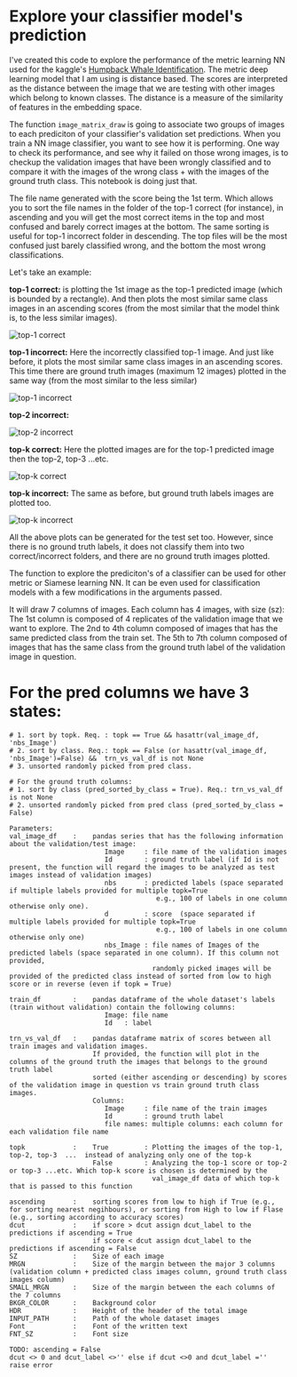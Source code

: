 # Explore your classifier model's prediction

I've created this code to explore the performance of the metric learning NN used for the kaggle's [Humpback Whale Identification](https://www.kaggle.com/c/humpback-whale-identification). The metric deep learning model that I am using is distance based. The scores are interpreted as the distance between the image that we are testing with other images which  belong to known classes. The distance is a measure of the similarity of features in the embedding space. 

 The function `image_matrix_draw` is going to associate two groups of images to each prediciton of your classifier's validation set predictions. When you train a NN image classifier, you want to see how it is performing. One way to check its performance, and see why it failed on those wrong images, is to checkup the validation images that have been wrongly classified and to compare it with the images of the wrong class + with the images of the ground truth class. This notebook is doing just that.
 
 The file name generated with the score being the 1st term. Which allows you to sort the file names in the folder of the top-1 correct (for instance), in ascending and you will get the most correct items in the top and most confused and barely correct images at the bottom. The same sorting is useful for top-1 incorrect folder in descending. The top files will be the most confused just barely classified wrong, and the bottom the most wrong classifications.
 
 Let's take an example:
 
**top-1 correct:** is plotting the 1st image as the top-1 predicted image (which is bounded by a rectangle). And then plots the most similar same class images in an ascending scores (from the most similar that the model think is, to the less  similar images). 

![top-1 correct](example_images/000000.37231_w_67a9841_w_67a9841_42a505fa7.jpg)


**top-1 incorrect:** Here the incorrectly classified top-1 image. And just like before, it plots the most similar same class images in an ascending scores. This time there are ground truth images (maximum 12 images) plotted in the same way (from the most similar to the less similar)

![top-1 incorrect](example_images/000032.75000_new_whale_w_42e0e40_da92fb1c1.jpg)


**top-2 incorrect:**

![top-2 incorrect](example_images/000051.75000_w_e99ed06_w_c3e88ae_4a5aa11c9.jpg)


**top-k correct:** Here the plotted images are for the top-1 predicted image then the top-2, top-3 ...etc.

![top-k correct](example_images/000004.87500_w_7c5b20d_w_7c5b20d_0bd65a44d.jpg)


**top-k incorrect:** The same as before, but ground truth labels images are plotted too.

![top-k incorrect](example_images/000001.58105_w_3d1f606_new_whale_8b39ae55c.jpg)
 
 
 
All the above plots can be generated for the test set too. However, since there is no ground truth labels, it does not classify them into two correct/incorrect folders, and there are no ground truth images plotted. 
 
 
 
The function to explore the prediciton's of a classifier can be used for other metric or Siamese learning NN. It can be even used for classification models with a few modifications in the arguments passed.  

It will draw 7 columns of images. Each column has 4 images, with size (sz):
    The 1st column is composed of 4 replicates of the validation image that we want to explore.
    The 2nd to 4th column composed of images that has the same predicted class from the train set.
    The 5th to 7th column composed of images that has the same class from the ground truth label of the validation image in question.
    
   # For the pred columns we have 3 states:
    # 1. sort by topk. Req. : topk == True && hasattr(val_image_df, 'nbs_Image')
    # 2. sort by class. Req.: topk == False (or hasattr(val_image_df, 'nbs_Image')=False) &&  trn_vs_val_df is not None
    # 3. unsorted randomly picked from pred class.
    
    # For the ground truth columns:
    # 1. sort by class (pred_sorted_by_class = True). Req.: trn_vs_val_df is not None
    # 2. unsorted randomly picked from pred class (pred_sorted_by_class = False)
    
    Parameters:
    val_image_df    :    pandas series that has the following information about the validation/test image:
                            Image     : file name of the validation images
                            Id        : ground truth label (if Id is not present, the function will regard the images to be analyzed as test images instead of validation images)
                            nbs       : predicted labels (space separated if multiple labels provided for multiple topk=True
                                         e.g., 100 of labels in one column otherwise only one).
                            d         : score  (space separated if multiple labels provided for multiple topk=True
                                         e.g., 100 of labels in one column otherwise only one)
                            nbs_Image : file names of Images of the predicted labels (space separated in one column). If this column not provided, 
                                        randomly picked images will be provided of the predicted class instead of sorted from low to high score or in reverse (even if topk = True)

    train_df        :    pandas dataframe of the whole dataset's labels (train without validation) contain the following columns:
                            Image: file name
                            Id   : label
                            
    trn_vs_val_df   :    pandas dataframe matrix of scores between all train images and validation images. 
                         If provided, the function will plot in the columns of the ground truth the images that belongs to the ground truth label
                         sorted (either ascending or descending) by scores of the validation image in question vs train ground truth class images.
                         Columns:
                            Image     : file name of the train images
                            Id        : ground truth label 
                            file names: multiple columns: each column for each validation file name
    
    topk            :    True         : Plotting the images of the top-1, top-2, top-3  ...  instead of analyzing only one of the top-k
                         False        : Analyzing the top-1 score or top-2 or top-3 ...etc. Which top-k score is chosen is determined by the 
                                        val_image_df data of which top-k that is passed to this function
                        
    ascending       :    sorting scores from low to high if True (e.g., for sorting nearest negihbours), or sorting from High to low if Flase (e.g., sorting according to accuracy scores)                   
    dcut            :    if score > dcut assign dcut_label to the predictions if ascending = True
                         if score < dcut assign dcut_label to the predictions if ascending = False
    SZ              :    Size of each image
    MRGN            :    Size of the margin between the major 3 columns (validation column + predicted class images column, ground truth class images column)
    SMALL_MRGN      :    Size of the margin between the each columns of the 7 columns
    BKGR_COLOR      :    Background color 
    HDR             :    Height of the header of the total image
    INPUT_PATH      :    Path of the whole dataset images
    Font            :    Font of the written text 
    FNT_SZ          :    Font size
    
    TODO: ascending = False
    dcut <> 0 and dcut_label <>'' else if dcut <>0 and dcut_label ='' raise error
